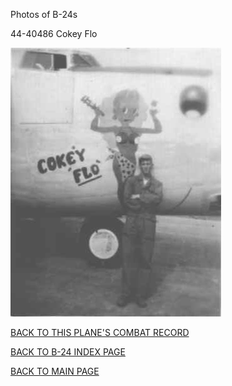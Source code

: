 
Photos of B-24s






 




44-40486 Cokey Flo  

![](44-40486.jpg)  
  

[BACK TO THIS PLANE'S COMBAT RECORD](ValorToVictory/b24s/44-40486.md)  

[BACK TO B-24 INDEX PAGE](ValorToVictory/000b24s.md)  

[BACK TO MAIN PAGE](ValorToVictory/index.html)


